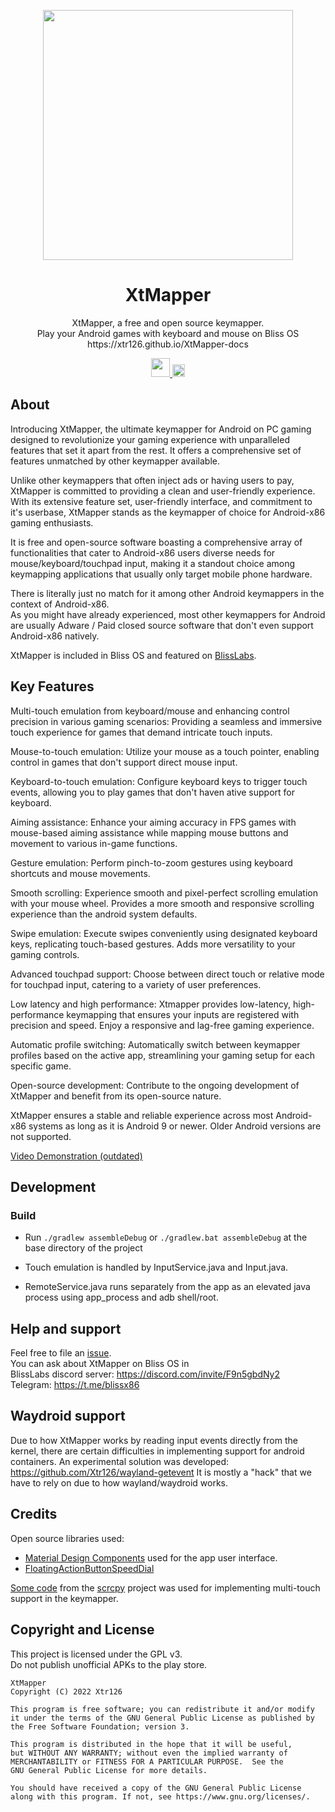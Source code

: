 <p align="center">
<a href="#" target="_blank"><img src="https://github.com/Xtr126/XtMapper/assets/80520774/2093a10b-f63f-4687-a4c9-d803f66d4e82" width="400px" height="400px"/></a>
</p>

<h1 align="center">
  XtMapper
</h1>
<p align="center">
  XtMapper, a free and open source keymapper. <br>
  Play your Android games with keyboard and mouse on Bliss OS <br>
  https://xtr126.github.io/XtMapper-docs
</p>

<p align="center">
  <a href="https://github.com/Xtr126/XtMapper/releases">
     <img src="https://img.shields.io/github/downloads/Xtr126/XtMapper/total.svg?style=for-the-badge&logo=android" height="30px"/>
  </a>
  <a href="https://github.com/Xtr126/XtMapper/actions/workflows/android.yml">
      <img src="https://github.com/Xtr126/XtMapper/actions/workflows/android.yml/badge.svg" height="20px" />
  </a>
 </p>

## About

Introducing XtMapper, the ultimate keymapper for Android on PC gaming designed to revolutionize your gaming experience with unparalleled features that set it apart from the rest. It offers a comprehensive set of features unmatched by other keymapper available.

Unlike other keymappers that often inject ads or having users to pay, XtMapper is committed to providing a clean and user-friendly experience. With its extensive feature set, user-friendly interface, and commitment to it's userbase, XtMapper stands as the keymapper of choice for Android-x86 gaming enthusiasts. 

It is free and open-source software boasting a comprehensive array of functionalities that cater to Android-x86 users diverse needs for mouse/keyboard/touchpad input, making it a standout choice among keymapping applications that usually only target mobile phone hardware.

There is literally just no match for it among other Android keymappers in the context of Android-x86.  
As you might have already experienced, most other keymappers for Android are usually Adware / Paid closed source software that don't even support Android-x86 natively.  

XtMapper is included in Bliss OS and featured on [BlissLabs](https://blisslabs.org).

## Key Features

Multi-touch emulation from keyboard/mouse and enhancing control precision in various gaming scenarios: Providing a seamless and immersive touch experience for games that demand intricate touch inputs.

Mouse-to-touch emulation: Utilize your mouse as a touch pointer, enabling control in games that don't support direct mouse input.

Keyboard-to-touch emulation: Configure keyboard keys to trigger touch events, allowing you to play games that don't haven ative support for keyboard.

Aiming assistance: Enhance your aiming accuracy in FPS games with mouse-based aiming assistance while mapping mouse buttons and movement to various in-game functions.

Gesture emulation: Perform pinch-to-zoom gestures using keyboard shortcuts and mouse movements.

Smooth scrolling: Experience smooth and pixel-perfect scrolling emulation with your mouse wheel. Provides a more smooth and responsive scrolling experience than the android system defaults.

Swipe emulation: Execute swipes conveniently using designated keyboard keys, replicating touch-based gestures. Adds more versatility to your gaming controls.

Advanced touchpad support: Choose between direct touch or relative mode for touchpad input, catering to a variety of user preferences.

Low latency and high performance: Xtmapper provides low-latency, high-performance keymapping that ensures your inputs are registered with precision and speed. Enjoy a responsive and lag-free gaming experience.

Automatic profile switching: Automatically switch between keymapper profiles based on the active app, streamlining your gaming setup for each specific game.

Open-source development: Contribute to the ongoing development of XtMapper and benefit from its open-source nature.

XtMapper ensures a stable and reliable experience across most Android-x86 systems as long as it is Android 9 or newer. Older Android versions are not supported.

[Video Demonstration (outdated)](https://www.youtube.com/watch?v=iK2OLMXRMTs)

## Development

### Build
- Run `./gradlew assembleDebug` or `./gradlew.bat assembleDebug` at the base directory of the project 

- Touch emulation is handled by InputService.java and Input.java.  
- RemoteService.java runs separately from the app as an elevated java process using app_process and adb shell/root. 

## Help and support
Feel free to file an [issue](https://github.com/Xtr126/XtMapper/issues).  
You can ask about XtMapper on Bliss OS in  
BlissLabs discord server: https://discord.com/invite/F9n5gbdNy2  
Telegram: https://t.me/blissx86


## Waydroid support
Due to how XtMapper works by reading input events directly from the kernel, there are certain difficulties in implementing support for android containers. 
An experimental solution was developed: https://github.com/Xtr126/wayland-getevent 
It is mostly a "hack" that we have to rely on due to how wayland/waydroid works.  

## Credits
Open source libraries used:
- [Material Design Components](https://github.com/material-components/material-components-android) used for the app user interface.
- [FloatingActionButtonSpeedDial](https://github.com/leinardi/FloatingActionButtonSpeedDial)

[Some code](./app/src/main/java/com/genymobile/scrcpy) from the [scrcpy](https://github.com/Genymobile/scrcpy) project was used for implementing multi-touch support in the keymapper. 

## Copyright and License
This project is licensed under the GPL v3.  
Do not publish unofficial APKs to the play store. 
```
XtMapper
Copyright (C) 2022 Xtr126

This program is free software; you can redistribute it and/or modify
it under the terms of the GNU General Public License as published by
the Free Software Foundation; version 3.

This program is distributed in the hope that it will be useful,
but WITHOUT ANY WARRANTY; without even the implied warranty of
MERCHANTABILITY or FITNESS FOR A PARTICULAR PURPOSE.  See the
GNU General Public License for more details.

You should have received a copy of the GNU General Public License 
along with this program. If not, see https://www.gnu.org/licenses/.
```

